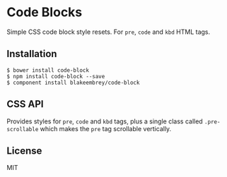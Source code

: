 # Code Blocks

Simple CSS code block style resets. For `pre`, `code` and `kbd` HTML tags.

## Installation

```
$ bower install code-block
$ npm install code-block --save
$ component install blakeembrey/code-block
```

## CSS API

Provides styles for `pre`, `code` and `kbd` tags, plus a single class called `.pre-scrollable` which makes the `pre` tag scrollable vertically.

## License

MIT
